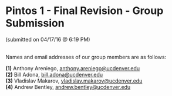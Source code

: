 # Pintos 1 - Final Revision - Group Submission  
(submitted on 04/17/16 @ 6:19 PM) <br /><br />

Names and email addresses of our group members are as follows:
 
**(1)** Anthony Areniego, anthony.areniego@ucdenver.edu <br />
**(2)** Bill Adona, bill.adona@ucdenver.edu <br />
**(3)** Vladislav Makarov, vladislav.makarov@ucdenver.edu <br />
**(4)** Andrew Bentley, andrew.bentley@ucdenver.edu <br />
